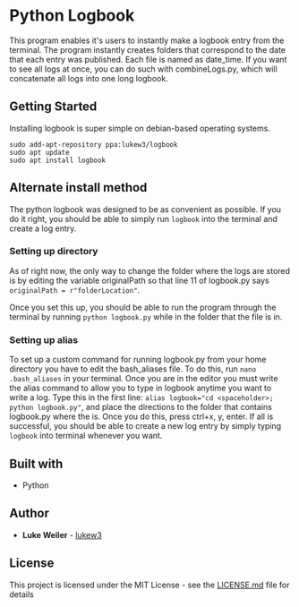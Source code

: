 # Python Logbook
This program enables it's users to instantly make a logbook entry from the terminal. The program instantly creates folders that correspond to the date that each entry was published. Each file is named as date_time. If you want to see all logs at once, you can do such with combineLogs.py, which will concatenate all logs into one long logbook.

## Getting Started
Installing logbook is super simple on debian-based operating systems.
```
sudo add-apt-repository ppa:lukew3/logbook
sudo apt update
sudo apt install logbook
```

## Alternate install method
The python logbook was designed to be as convenient as possible. If you do it right, you should be able to simply run `logbook` into the terminal and create a log entry.

### Setting up directory
As of right now, the only way to change the folder where the logs are stored is by editing the variable originalPath so that line 11 of logbook.py says `originalPath = r"folderLocation"`.

Once you set this up, you should be able to run the program through the terminal by running `python logbook.py` while in the folder that the file is in.

### Setting up alias
To set up a custom command for running logbook.py from your home directory you have to edit the bash_aliases file. To do this, run `nano .bash_aliases` in your terminal. Once you are in the editor you must write the alias command to allow you to type in logbook anytime you want to write a log. Type this in the first line: `alias logbook="cd <spaceholder>; python logbook.py"`, and place the directions to the folder that contains logbook.py where the <spaceholder> is. Once you do this, press ctrl+x, y, enter. If all is successful, you should be able to create a new log entry by simply typing `logbook` into terminal whenever you want.

## Built with
* Python

## Author

* **Luke Weiler** - [lukew3](https://github.com/lukew3)

## License

This project is licensed under the MIT License - see the [LICENSE.md](LICENSE.md) file for details
